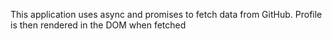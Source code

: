 This application uses async and promises to fetch data from GitHub.
Profile is then rendered in the DOM when fetched
